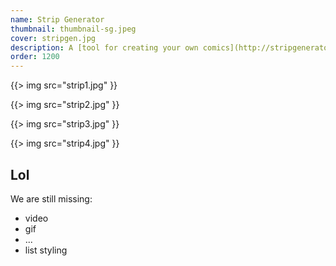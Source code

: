 ```yaml
---
name: Strip Generator
thumbnail: thumbnail-sg.jpeg
cover: stripgen.jpg
description: A [tool for creating your own comics](http://stripgenerator.com/) with custom designed characters, objects and elements. Created in 2005 as a simple flash tool, later it grew into a large community, which currently has over 350.000 registered users and has generated over 800.000 comics. The project was developed with 3fs and awarded as top game on Europrix Top talent award 2005 and as best interactive content at Magdalena 05.
order: 1200
---
```


{{> img src="strip1.jpg" }}

{{> img src="strip2.jpg" }}

{{> img src="strip3.jpg" }}

{{> img src="strip4.jpg" }}



## Lol

We are still missing:

- video
- gif
- ...
- list styling
